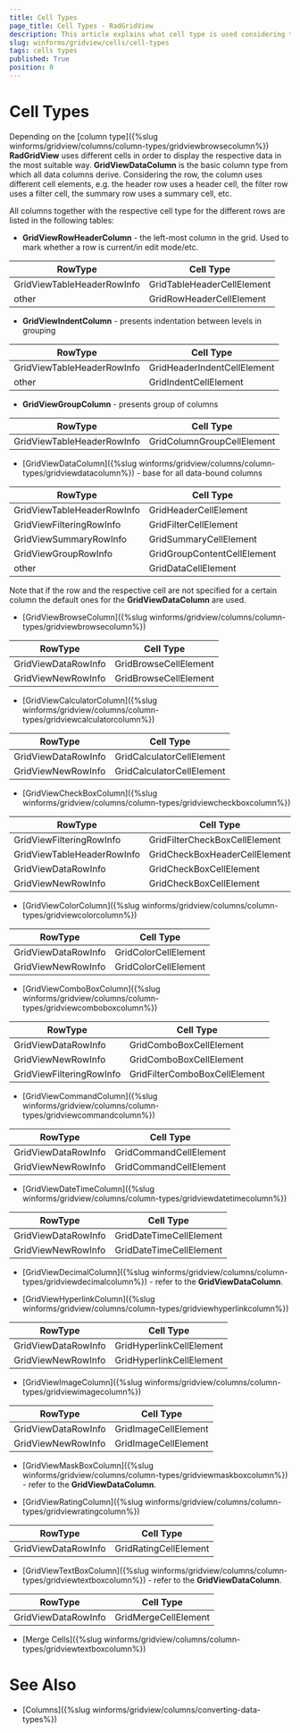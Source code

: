 ```yaml
---
title: Cell Types
page_title: Cell Types - RadGridView
description: This article explains what cell type is used considering the column.
slug: winforms/gridview/cells/cell-types
tags: cells types
published: True
position: 0
---
```


# Cell Types

Depending on the [column type]({%slug winforms/gridview/columns/column-types/gridviewbrowsecolumn%}) **RadGridView** uses different cells in order to display the respective data in the most suitable way. **GridViewDataColumn** is the basic column type from which all data columns derive. Considering the row, the column uses different cell elements, e.g. the header row uses a header cell, the filter row uses a filter cell, the summary row uses a summary cell, etc. 

All columns together with the respective cell type for the different rows are listed in the following tables:

* **GridViewRowHeaderColumn** - the left-most column in the grid. Used to mark whether a row is current/in edit mode/etc.

|RowType|Cell Type|
|----|----|
|GridViewTableHeaderRowInfo|GridTableHeaderCellElement|
|other|GridRowHeaderCellElement|

* **GridViewIndentColumn** - presents indentation between levels in grouping

|RowType|Cell Type|
|----|----|
|GridViewTableHeaderRowInfo|GridHeaderIndentCellElement|
|other|GridIndentCellElement|

* **GridViewGroupColumn** - presents group of columns

|RowType|Cell Type|
|----|----|
|GridViewTableHeaderRowInfo|GridColumnGroupCellElement|

* [GridViewDataColumn]({%slug winforms/gridview/columns/column-types/gridviewdatacolumn%}) - base for all data-bound columns

|RowType|Cell Type|
|----|----|
|GridViewTableHeaderRowInfo|GridHeaderCellElement|
|GridViewFilteringRowInfo|GridFilterCellElement|
|GridViewSummaryRowInfo|GridSummaryCellElement|
|GridViewGroupRowInfo|GridGroupContentCellElement| 
|other|GridDataCellElement|

Note that if the row and the respective cell are not specified for a certain column the default ones for the **GridViewDataColumn** are used.

* [GridViewBrowseColumn]({%slug winforms/gridview/columns/column-types/gridviewbrowsecolumn%})

|RowType|Cell Type|
|----|----|
|GridViewDataRowInfo|GridBrowseCellElement|
|GridViewNewRowInfo|GridBrowseCellElement|

* [GridViewCalculatorColumn]({%slug winforms/gridview/columns/column-types/gridviewcalculatorcolumn%})

|RowType|Cell Type|
|----|----|
|GridViewDataRowInfo|GridCalculatorCellElement|
|GridViewNewRowInfo|GridCalculatorCellElement|

* [GridViewCheckBoxColumn]({%slug winforms/gridview/columns/column-types/gridviewcheckboxcolumn%})

|RowType|Cell Type|
|----|----|
|GridViewFilteringRowInfo|GridFilterCheckBoxCellElement|
|GridViewTableHeaderRowInfo|GridCheckBoxHeaderCellElement|
|GridViewDataRowInfo|GridCheckBoxCellElement|
|GridViewNewRowInfo|GridCheckBoxCellElement|

* [GridViewColorColumn]({%slug winforms/gridview/columns/column-types/gridviewcolorcolumn%})

|RowType|Cell Type|
|----|----|
|GridViewDataRowInfo|GridColorCellElement|
|GridViewNewRowInfo|GridColorCellElement|


* [GridViewComboBoxColumn]({%slug winforms/gridview/columns/column-types/gridviewcomboboxcolumn%})

|RowType|Cell Type|
|----|----|
|GridViewDataRowInfo|GridComboBoxCellElement|
|GridViewNewRowInfo|GridComboBoxCellElement|
|GridViewFilteringRowInfo|GridFilterComboBoxCellElement|


* [GridViewCommandColumn]({%slug winforms/gridview/columns/column-types/gridviewcommandcolumn%})

|RowType|Cell Type|
|----|----|
|GridViewDataRowInfo|GridCommandCellElement|
|GridViewNewRowInfo|GridCommandCellElement|

* [GridViewDateTimeColumn]({%slug winforms/gridview/columns/column-types/gridviewdatetimecolumn%})

|RowType|Cell Type|
|----|----|
|GridViewDataRowInfo|GridDateTimeCellElement|
|GridViewNewRowInfo|GridDateTimeCellElement|

* [GridViewDecimalColumn]({%slug winforms/gridview/columns/column-types/gridviewdecimalcolumn%}) - refer to the **GridViewDataColumn**.

* [GridViewHyperlinkColumn]({%slug winforms/gridview/columns/column-types/gridviewhyperlinkcolumn%})

|RowType|Cell Type|
|----|----|
|GridViewDataRowInfo|GridHyperlinkCellElement|
|GridViewNewRowInfo|GridHyperlinkCellElement|

* [GridViewImageColumn]({%slug winforms/gridview/columns/column-types/gridviewimagecolumn%})

|RowType|Cell Type|
|----|----|
|GridViewDataRowInfo|GridImageCellElement|
|GridViewNewRowInfo|GridImageCellElement|

* [GridViewMaskBoxColumn]({%slug winforms/gridview/columns/column-types/gridviewmaskboxcolumn%}) - refer to the **GridViewDataColumn**.
 
* [GridViewRatingColumn]({%slug winforms/gridview/columns/column-types/gridviewratingcolumn%})

|RowType|Cell Type|
|----|----|
|GridViewDataRowInfo|GridRatingCellElement|

* [GridViewTextBoxColumn]({%slug winforms/gridview/columns/column-types/gridviewtextboxcolumn%}) - refer to the **GridViewDataColumn**.  

|RowType|Cell Type|
|----|----|
|GridViewDataRowInfo|GridMergeCellElement|

* [Merge Cells]({%slug winforms/gridview/columns/column-types/gridviewtextboxcolumn%})

# See Also
* [Columns]({%slug winforms/gridview/columns/converting-data-types%})
